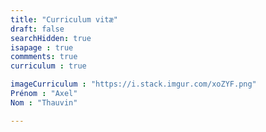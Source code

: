 ```yaml
---
title: "Curriculum vitæ"
draft: false
searchHidden: true
isapage : true
commments: true
curriculum : true

imageCurriculum : "https://i.stack.imgur.com/xoZYF.png"
Prénom : "Axel"
Nom : "Thauvin"

---
```


